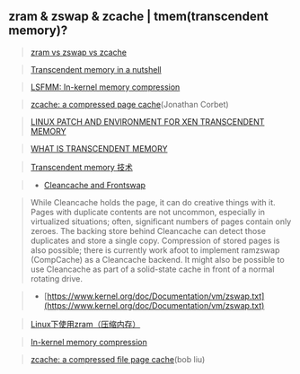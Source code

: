 ## zram & zswap & zcache | tmem(transcendent memory)?

> [zram vs zswap vs zcache](http://askubuntu.com/questions/471912/zram-vs-zswap-vs-zcache-ultimate-guide-when-to-use-which-one/472227#472227)

> [Transcendent memory in a nutshell](https://lwn.net/Articles/454795/)

> [LSFMM: In-kernel memory compression](https://lwn.net/Articles/548109/)

> [zcache: a compressed page cache](https://lwn.net/Articles/397574/)(Jonathan Corbet)

> [LINUX PATCH AND ENVIRONMENT FOR XEN TRANSCENDENT MEMORY](https://oss.oracle.com/projects/tmem/dist/documentation/internals/linuxpatch)

> [WHAT IS TRANSCENDENT MEMORY](https://oss.oracle.com/projects/tmem/)

> [Transcendent memory 技术](http://blog.chinaunix.net/uid-23531402-id-3199889.html)

> * [Cleancache and Frontswap](https://lwn.net/Articles/454795/)

>While Cleancache holds the page, it can do creative things with it. Pages with duplicate contents are not uncommon, especially in virtualized situations; often, significant numbers of pages contain only zeroes. The backing store behind Cleancache can detect those duplicates and store a single copy. Compression of stored pages is also possible; there is currently work afoot to implement ramzswap (CompCache) as a Cleancache backend. It might also be possible to use Cleancache as part of a solid-state cache in front of a normal rotating drive.

> * [https://www.kernel.org/doc/Documentation/vm/zswap.txt](https://www.kernel.org/doc/Documentation/vm/zswap.txt)

> [Linux下使用zram（压缩内存）](https://segmentfault.com/a/1190000000380500)

> [In-kernel memory compression](https://lwn.net/Articles/545244/)

> [zcache: a compressed file page cache](https://lwn.net/Articles/562254/)(bob liu)